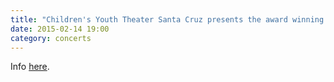 ```yaml
---
title: "Children's Youth Theater Santa Cruz presents the award winning Broadway play \"Beauty and the Beast.\""
date: 2015-02-14 19:00
category: concerts
---
```

Info [here](http://www.cytsantacruz.org/shows/Disneys-Beauty-and-the-Beast-15).
